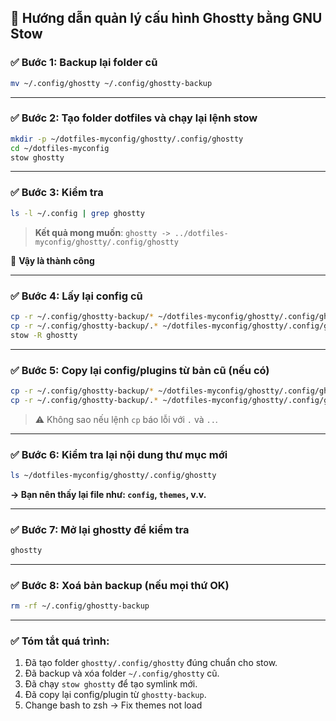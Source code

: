 ## 🔧 Hướng dẫn quản lý cấu hình Ghostty bằng GNU Stow

### ✅ Bước 1: Backup lại folder cũ
```bash
mv ~/.config/ghostty ~/.config/ghostty-backup
```

---

### ✅ Bước 2: Tạo folder dotfiles và chạy lại lệnh stow
```bash
mkdir -p ~/dotfiles-myconfig/ghostty/.config/ghostty
cd ~/dotfiles-myconfig
stow ghostty
```

---

### ✅ Bước 3: Kiểm tra
```bash
ls -l ~/.config | grep ghostty
```
> **Kết quả mong muốn**: `ghostty -> ../dotfiles-myconfig/ghostty/.config/ghostty`

🎉 **Vậy là thành công**

---

### ✅ Bước 4: Lấy lại config cũ
```bash
cp -r ~/.config/ghostty-backup/* ~/dotfiles-myconfig/ghostty/.config/ghostty/
cp -r ~/.config/ghostty-backup/.* ~/dotfiles-myconfig/ghostty/.config/ghostty/ 2>/dev/null
stow -R ghostty
```

---

### ✅ Bước 5: Copy lại config/plugins từ bản cũ (nếu có)
```bash
cp -r ~/.config/ghostty-backup/* ~/dotfiles-myconfig/ghostty/.config/ghostty/
cp -r ~/.config/ghostty-backup/.* ~/dotfiles-myconfig/ghostty/.config/ghostty/ 2>/dev/null
```
> ⚠️ Không sao nếu lệnh `cp` báo lỗi với `.` và `..`.

---

### ✅ Bước 6: Kiểm tra lại nội dung thư mục mới
```bash
ls ~/dotfiles-myconfig/ghostty/.config/ghostty
```
**→ Bạn nên thấy lại file như: `config`, `themes`, v.v.**

---

### ✅ Bước 7: Mở lại ghostty để kiểm tra
```bash
ghostty
```

---

### ✅ Bước 8: Xoá bản backup (nếu mọi thứ OK)
```bash
rm -rf ~/.config/ghostty-backup
```

---

### ✅ Tóm tắt quá trình:
1. Đã tạo folder `ghostty/.config/ghostty` đúng chuẩn cho stow.
2. Đã backup và xóa folder `~/.config/ghostty` cũ.
3. Đã chạy `stow ghostty` để tạo symlink mới.
4. Đã copy lại config/plugin từ `ghostty-backup`.
5. Change bash to zsh -> Fix themes not load

